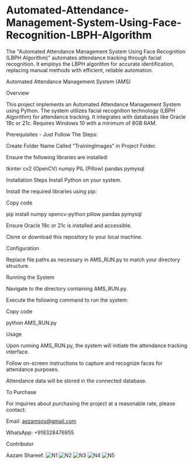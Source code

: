 # Automated-Attendance-Management-System-Using-Face-Recognition-LBPH-Algorithm
The "Automated Attendance Management System Using Face Recognition (LBPH Algorithm)" automates attendance tracking through facial recognition. It employs the LBPH algorithm for accurate identification, replacing manual methods with efficient, reliable automation.

Automated Attendance Management System (AMS)

Overview

This project implements an Automated Attendance Management System using Python. The system utilizes facial recognition technology (LBPH Algorithm) for attendance tracking. 
It integrates with databases like Oracle 19c or 21c.
Requires Windows 10 with a minimum of 8GB RAM.

Prerequisites - Just Follow The Steps:

Create Folder Name Called "TrainingImages" in Project Folder.

Ensure the following libraries are installed:

tkinter
cv2 (OpenCV)
numpy
PIL (Pillow)
pandas
pymysql

Installation Steps
Install Python on your system.

Install the required libraries using pip:

Copy code

pip install numpy opencv-python pillow pandas pymysql

Ensure Oracle 19c or 21c is installed and accessible.

Clone or download this repository to your local machine.

Configuration

Replace file paths as necessary in AMS_RUN.py to match your directory structure.

Running the System

Navigate to the directory containing AMS_RUN.py.

Execute the following command to run the system:

Copy code

python AMS_RUN.py

Usage

Upon running AMS_RUN.py, the system will initiate the attendance tracking interface.

Follow on-screen instructions to capture and recognize faces for attendance purposes.

Attendance data will be stored in the connected database.



To Purchase

For inquiries about purchasing the project at a reasonable rate, please contact:

Email: aezamsos@gmail.com

WhatsApp: +918328476955

Contributor

Aazam Shareef.
![N1](https://github.com/aezamsos/Automated-Attendance-Management-System-Using-Face-Recognition-LBPH-Algorithm/assets/120459990/6bee64a9-fed7-4fa6-a863-5141ad806284)
![N2](https://github.com/aezamsos/Automated-Attendance-Management-System-Using-Face-Recognition-LBPH-Algorithm/assets/120459990/e98484a9-c466-4a45-b21c-35bd1d9e6487)
![N3](https://github.com/aezamsos/Automated-Attendance-Management-System-Using-Face-Recognition-LBPH-Algorithm/assets/120459990/e744ba59-2342-49f3-b40c-d4d94c0d41b5)
![N4](https://github.com/aezamsos/Automated-Attendance-Management-System-Using-Face-Recognition-LBPH-Algorithm/assets/120459990/f376cb04-0745-412a-b8e2-0afc77b185ae)
![N5](https://github.com/aezamsos/Automated-Attendance-Management-System-Using-Face-Recognition-LBPH-Algorithm/assets/120459990/092140fe-fc7f-4e34-9bf0-fb04f3cc6e9b)

